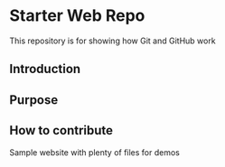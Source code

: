 # Starter Web Repo

This repository is for showing how Git and GitHub work

## Introduction

## Purpose

##  How to contribute
Sample website with plenty of files for demos
